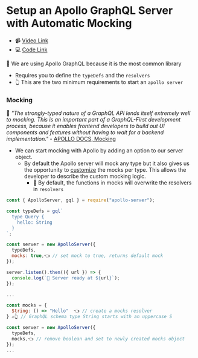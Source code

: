 # Setup an Apollo GraphQL Server with Automatic Mocking

- 📹 [Video Link](https://egghead.io/lessons/graphql-setup-an-apollo-graphql-server-with-automatic-mocking)
- 💻 [Code Link](https://github.com/nikgraf/designing-graphql-schemas-course/tree/master/lesson01)

🔑 We are using Apollo GraphQL because it is the most common library

- Requires you to define the `typeDefs` and the `resolvers`
- 👆 This are the two minimum requirements to start an `apollo server`

### Mocking

📄 _"The strongly-typed nature of a GraphQL API lends itself extremely well to mocking. This is an important part of a GraphQL-First development process, because it enables frontend developers to build out UI components and features without having to wait for a backend implementation."_ - [APOLLO DOCS, Mocking](https://www.apollographql.com/docs/apollo-server/testing/mocking/)

- We can start mocking with Apollo by adding an option to our server object.
  - By default the Apollo server will mock any type but it also gives us the opportunity to [customize](https://www.apollographql.com/docs/apollo-server/testing/mocking/#customizing-mocks) the mocks per type. This allows the developer to describe the custom mocking logic.
    - 🔮 By default, the functions in mocks will overwrite the resolvers in `resolvers`

```js
const { ApolloServer, gql } = require("apollo-server");

const typeDefs = gql`
  type Query {
    hello: String
  }
`;

const server = new ApolloServer({
  typeDefs,
  mocks: true,👈 // set mock to true, returns default mock
});

server.listen().then(({ url }) => {
  console.log(`🚀 Server ready at ${url}`);
});
```

```js
...

const mocks = {
  String: () => "Hello"  👈 // create a mocks resolver
} ⚠️👆 // GraphQL schema type String starts with an uppercase S

const server = new ApolloServer({
  typeDefs,
  mocks,👈 // remove boolean and set to newly created mocks object
});
...
```
